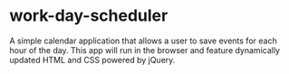 # work-day-scheduler
A simple calendar application that allows a user to save events for each hour of the day. This app will run in the browser and feature dynamically updated HTML and CSS powered by jQuery.

